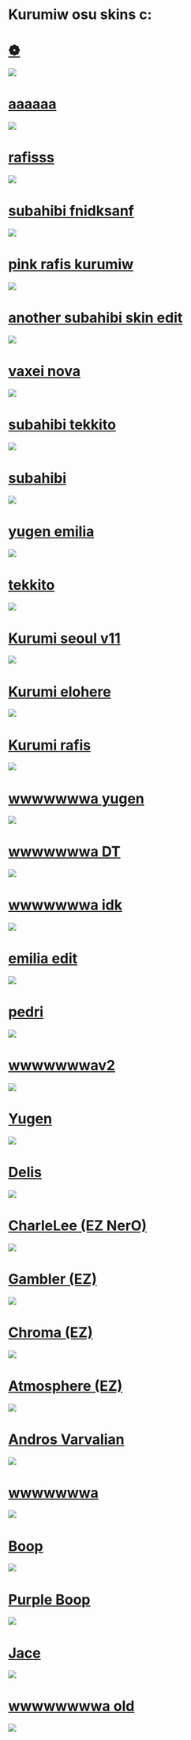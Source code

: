 # Kurumiw osu skins c:

# [❁](https://drive.google.com/file/d/1ciAm3mdbilaoFP40Pf7DbVX8IPwKffpK/view?usp=sharing)
![](https://i.imgur.com/lQVJYtk.png)

# [aaaaaa](https://drive.google.com/file/d/1L4q1t7g8alk3SkSBhchEGXxOXnq1f98p/view?usp=sharing)
![](https://imgur.com/rlehkAe.png)

# [rafisss](https://drive.google.com/file/d/1KbXHIqt-ZC--Q0oxrvUwFnEqOEDzS56P/view?usp=sharing)
![](https://i.imgur.com/WL7wx2R.png)

# [subahibi fnidksanf](https://drive.google.com/file/d/1-ykk9hYw85ts8Mn9gLKkay03Q_xRMpkU/view?usp=sharing)
![](https://cdn.discordapp.com/attachments/1000433220959092766/1149915148723699762/uJy6Im3H.png)

# [pink rafis kurumiw](https://drive.google.com/file/d/1VC9XPKqBYTmJcxfV2jY0IDbpb1DuSrA8/view?usp=sharing)
![](https://osu.ppy.sh/ss/18554742/bb4e)

# [another subahibi skin edit](https://drive.google.com/file/d/1AiK3XDXcrDC-jQDnswiG9EoVvTGm-pE6/view?usp=sharing)
![](https://cdn.discordapp.com/attachments/621787307112005642/1133802306836635752/image.png)

# [vaxei nova](https://cdn.discordapp.com/attachments/970756987488960512/1098833589367480360/Vaxei_2023s.osk)
![](https://osu.ppy.sh/ss/18556850/561c)

# [subahibi tekkito](https://drive.google.com/file/d/1-vauEXzdq6a4bNWEAAnArUe5XwgGV0km/view?usp=sharing)
![](https://osu.ppy.sh/ss/18688261/ac07)

# [subahibi](https://drive.google.com/file/d/1lrv86BrtejuDkOyPkqKzdzNkgDXMCA9x/view?usp=sharing)
![](https://osu.ppy.sh/ss/18710713/c1fc)

# [yugen emilia](https://drive.google.com/file/d/1fGhIaHBgV4zR8Bt7PGflDjZxSR1L-PAc/view)
![](https://osu.ppy.sh/ss/18531986/d262)

# [tekkito](https://cdn.discordapp.com/attachments/621787307112005642/1098839395638972426/tekkito2.osk)
![](https://osu.ppy.sh/ss/18556870/8a33)

# [Kurumi seoul v11](https://drive.google.com/file/d/1Tcdbdp1TEirrj85Kbe3HTd5Aq2g4uOdA/view?usp=sharing)
![](https://osu.ppy.sh/ss/18377852/1051)

# [Kurumi elohere](https://drive.google.com/file/d/18YjGFSNDBNtK9mKz-y_Nb1-Jpxc1gYjZ/view?usp=sharing)
![](https://osu.ppy.sh/ss/17956797/37a7)

# [Kurumi rafis](https://drive.google.com/file/d/1NDjKAN00hHyM2F_0K8DtugGkl0Vvy1TF/view?usp=sharing)
![](https://osu.ppy.sh/ss/17156751/c0ef)

# [wwwwwwwa yugen](https://www.mediafire.com/file/izp2vrw430kd47z/wwwwwwwwa+yugen.osk/file)
![](https://osu.ppy.sh/ss/16106169/2fc8)

# [wwwwwwwa DT](https://www.mediafire.com/file/obnkq2ds09aryv7/wwwwwwwa+Dt.osk/file)
![](https://osu.ppy.sh/ss/18556851/4f0f)

# [wwwwwwwa idk](https://www.mediafire.com/file/f4255x21cl8oxap/wwwwwwwa+idk.osk/file)
![](https://osu.ppy.sh/ss/16052698/1b71)

# [emilia edit](https://www.mediafire.com/file/6th9qt4wef8q93n/random+emilia+skin+edit.osk/file)
![](https://osu.ppy.sh/ss/18556852/cfd1)

# [pedri](https://www.mediafire.com/file/wrel7paaxecva7w/pedri.osk/file)
![](https://osu.ppy.sh/ss/16144532/8835)

# [wwwwwwwav2](https://www.mediafire.com/file/l0sm8nmwglzw83i/a+kurumi+e+fofa.osk/file)
![](https://osu.ppy.sh/ss/16052662/a6a7)

# [Yugen](https://drive.google.com/file/d/1HHciKGAN0uYUDA7Hj711E72ppTu-9LKl/view?usp=sharing)
![](https://skins.osuck.net/uploads/posts/2018-09/1538054483_screenshot258.jpg)

# [Delis](https://www.mediafire.com/file/bcd8dztm98hgq8k/Delis+edit.osk/file)
![](https://osu.ppy.sh/ss/16052766/23cf)

# [CharleLee (EZ NerO)](https://www.mediafire.com/file/omm72n0ig03ee3u/CharleLee+(EZ+NerO)+Gambler.osk/file)
![](https://osu.ppy.sh/ss/16052746/70ad)

# [Gambler (EZ)](https://www.mediafire.com/file/s3trqlcev6e9akv/Gambler.osk/file)
![](https://osu.ppy.sh/ss/16052679/f3da)

# [Chroma (EZ)](https://www.mediafire.com/file/nev2uh616qks2yz/Chroma.osk/file)
![](https://osu.ppy.sh/ss/16052720/ecf5)

# [Atmosphere (EZ)](https://drive.google.com/file/d/19-IbIrPlo6KvO-2g5YHitzaAwq3LNZxH/view)
![](https://skins.osuck.net/uploads/posts/2019-04/1555647233_screenshot3648.jpg)

# [Andros Varvalian](https://www.mediafire.com/file/qhnsjzs99qeun44/Andros+varv.osk/file)
![](https://osu.ppy.sh/ss/16052740/4317)

# [wwwwwwwa](http://www.mediafire.com/file/6sqlgib9nx9gilx/wwwwwwwa.osk/file)
![](https://i.fiery.me/Oa1ip.jpg)

# [Boop](https://cdn.discordapp.com/attachments/427214130756452353/697696460267061319/boop.osk)
![](https://osu.ppy.sh/ss/14733957/6cce)

# [Purple Boop](https://www.mediafire.com/file/198idbqrsm2timo/-+Purple+Boop.osk/file)
![](https://osu.ppy.sh/ss/16052710/c757)

# [Jace](https://www.mediafire.com/file/52vn8vid6hkei41/Jace.osk/file)
![](https://osu.ppy.sh/ss/13484104/3041)

# [wwwwwwwwa old](https://www.mediafire.com/file/q2o6yw9ygherfmz/wwwwwww.osk/file)
![](https://osu.ppy.sh/ss/16052683/3ca9)

